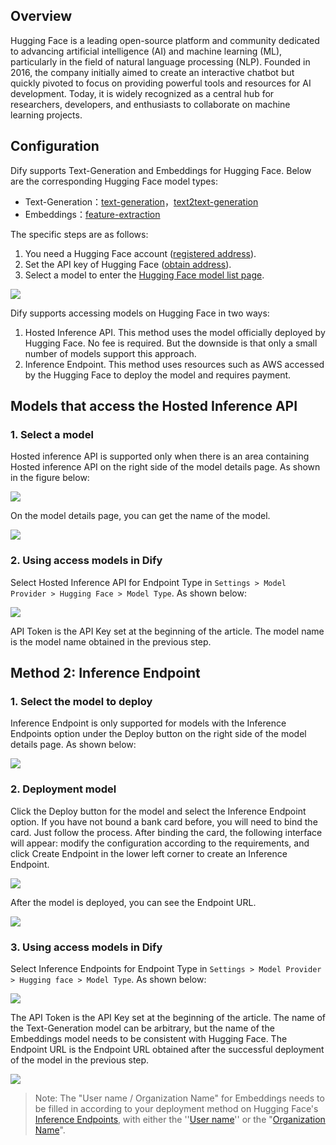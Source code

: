 ## Overview

Hugging Face is a leading open-source platform and community dedicated to advancing artificial intelligence (AI) and machine learning (ML), particularly in the field of natural language processing (NLP). Founded in 2016, the company initially aimed to create an interactive chatbot but quickly pivoted to focus on providing powerful tools and resources for AI development. Today, it is widely recognized as a central hub for researchers, developers, and enthusiasts to collaborate on machine learning projects.

## Configuration

Dify supports Text-Generation and Embeddings for Hugging Face. Below are the corresponding Hugging Face model types:

* Text-Generation：[text-generation](https://huggingface.co/models?pipeline_tag=text-generation&sort=trending)，[text2text-generation](https://huggingface.co/models?pipeline_tag=text2text-generation&sort=trending)
* Embeddings：[feature-extraction](https://huggingface.co/models?pipeline_tag=feature-extraction&sort=trending)

The specific steps are as follows:

1. You need a Hugging Face account ([registered address](https://huggingface.co/join)).
2. Set the API key of Hugging Face ([obtain address](https://huggingface.co/settings/tokens)).
3. Select a model to enter the [Hugging Face model list page](https://huggingface.co/models?pipeline_tag=text-generation&sort=trending).

![](./_assets/huggingface_hub-01.png)

Dify supports accessing models on Hugging Face in two ways:

1. Hosted Inference API. This method uses the model officially deployed by Hugging Face. No fee is required. But the downside is that only a small number of models support this approach.
2. Inference Endpoint. This method uses resources such as AWS accessed by the Hugging Face to deploy the model and requires payment.

## Models that access the Hosted Inference API

### 1. Select a model

Hosted inference API is supported only when there is an area containing Hosted inference API on the right side of the model details page. As shown in the figure below:

![](./_assets/huggingface_hub-02.png)

On the model details page, you can get the name of the model.

![](./_assets/huggingface_hub-03.png)

### 2. Using access models in Dify

Select Hosted Inference API for Endpoint Type in `Settings > Model Provider > Hugging Face > Model Type`. As shown below:

![](./_assets/huggingface_hub-04.png)

API Token is the API Key set at the beginning of the article. The model name is the model name obtained in the previous step.

## Method 2: Inference Endpoint

### 1. Select the model to deploy

Inference Endpoint is only supported for models with the Inference Endpoints option under the Deploy button on the right side of the model details page. As shown below:

![](./_assets/huggingface_hub-05.png)

### 2. Deployment model

Click the Deploy button for the model and select the Inference Endpoint option. If you have not bound a bank card before, you will need to bind the card. Just follow the process. After binding the card, the following interface will appear: modify the configuration according to the requirements, and click Create Endpoint in the lower left corner to create an Inference Endpoint.

![](./_assets/huggingface_hub-06.png)

After the model is deployed, you can see the Endpoint URL.

![](./_assets/huggingface_hub-07.png)

### 3. Using access models in Dify

Select Inference Endpoints for Endpoint Type in `Settings > Model Provider > Hugging face > Model Type`. As shown below:

![](./_assets/huggingface_hub-08.png)

The API Token is the API Key set at the beginning of the article. The name of the Text-Generation model can be arbitrary, but the name of the Embeddings model needs to be consistent with Hugging Face. The Endpoint URL is the Endpoint URL obtained after the successful deployment of the model in the previous step.

![](./_assets/huggingface_hub-09.png)

> Note: The "User name / Organization Name" for Embeddings needs to be filled in according to your deployment method on Hugging Face's [Inference Endpoints](https://huggingface.co/docs/inference-endpoints/guides/access), with either the ''[User name](https://huggingface.co/settings/account)'' or the "[Organization Name](https://ui.endpoints.huggingface.co/)".
